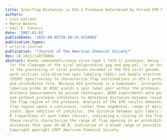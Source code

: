 ```yaml
---
title: Interflap Distances in HIV-1 Protease Determined by Pulsed EPR Measurements
authors:
- Luis Galiano
- Marco Bonora
- Gail E. Fanucci
date: '2007-01-01'
publishDate: '2025-09-05T20:10:24.421098Z'
publication_types:
- article-journal
publication: '*Journal of the American Chemical Society*'
doi: 10.1021/ja073684k
abstract: Human immunodeficiency virus type 1 (HIV-1) protease, being responsible
  for the cleavage of the viral polyproteins gag and gag-pol, is an essential component
  in the processing of viral proteins encoded in the HIV viral genome. The present
  work utilizes site-directed spin labeling (SDSL) and double electron-electron resonance
  (DEER) spectroscopy to characterize flap conformations in HIV-1 protease in an inhibited
  and uninhibited form. Because HIV protease is a homodimer, incorporation of the
  labeling probe at K55C yields a spin label pair within the protease, suitable for
  distance measurements by pulsed techniques. DEER experiments were performed with
  and without protease inhibitors to determine distances between residues 55-55- within
  the flap region of the protease. Analysis of the EPR results demonstrates that the
  flap region spans a continuous, rather than segmental, range of motion in its uninhibited
  state. Upon addition of inhibitor, the distance between spin labels shortens by-3-4
  Å (regardless of spin label choice), indicating a closing of the flaps. More importantly,
  these results characterize the range of flap opening in an uninhibited form, showing
  distances that span 26-48 Å, indicative of a broad range of possible conformations.
  Copyright o̧pyright 2007 American Chemical Society.
---
```

